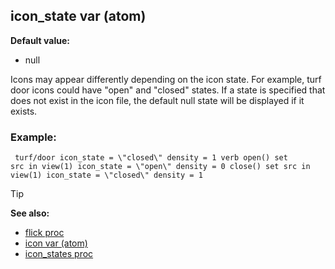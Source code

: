 ## icon_state var (atom)

**Default value:**
+   null


Icons may appear differently depending on the icon state. For
example, turf door icons could have \"open\" and \"closed\" states. If a
state is specified that does not exist in the icon file, the default
null state will be displayed if it exists.
### Example:

```
 turf/door icon_state = \"closed\" density = 1 verb open() set
src in view(1) icon_state = \"open\" density = 0 close() set src in
view(1) icon_state = \"closed\" density = 1 
```


> [!TIP] 
> **See also:**
> +   [flick proc](/ref/proc/flick.md) 
> +   [icon var (atom)](/ref/atom/var/icon.md) 
> +   [icon_states proc](/ref/proc/icon_states.md) <!-- -->